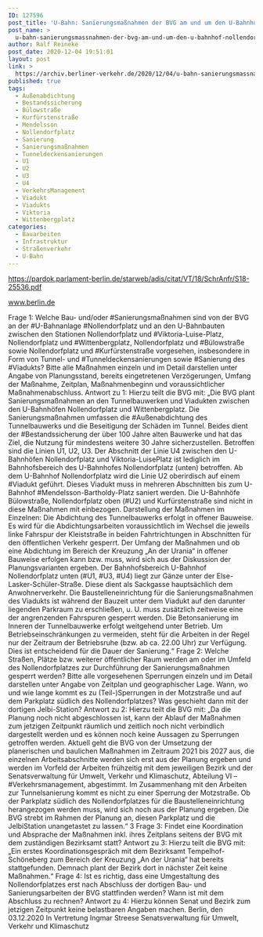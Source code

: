 ```yaml
---
ID: 127596
post_title: 'U-Bahn: Sanierungsmaßnahmen der BVG am und um den U-Bahnhof Nollendorfplatz aus Senat'
post_name: >
  u-bahn-sanierungsmassnahmen-der-bvg-am-und-um-den-u-bahnhof-nollendorfplatz-aus-senat
author: Ralf Reineke
post_date: 2020-12-04 19:51:01
layout: post
link: >
  https://archiv.berliner-verkehr.de/2020/12/04/u-bahn-sanierungsmassnahmen-der-bvg-am-und-um-den-u-bahnhof-nollendorfplatz-aus-senat/
published: true
tags:
  - Außenabdichtung
  - Bestandssicherung
  - Bülowstraße
  - Kurfürstenstraße
  - Mendelsson
  - Nollendorfplatz
  - Sanierung
  - Sanierungsmaßnahmen
  - Tunneldeckensanierungen
  - U1
  - U2
  - U3
  - U4
  - VerkehrsManagement
  - Viadukt
  - Viadukts
  - Viktoria
  - Wittenbergplatz
categories:
  - Bauarbeiten
  - Infrastruktur
  - Straßenverkehr
  - U-Bahn
---
```

https://pardok.parlament-berlin.de/starweb/adis/citat/VT/18/SchrAnfr/S18-25536.pdf

www.berlin.de

Frage 1:
Welche Bau- und/oder #Sanierungsmaßnahmen sind von der BVG an der #U-Bahnanlage #Nollendorfplatz und
an den U-Bahnbauten zwischen den Stationen Nollendorfplatz und #Viktoria-Luise-Platz, Nollendorfplatz und
#Wittenbergplatz, Nollendorfplatz und #Bülowstraße sowie Nollendorfplatz und #Kurfürstenstraße vorgesehen,
insbesondere in Form von Tunnel- und #Tunneldeckensanierungen sowie #Sanierung des #Viadukts?
Bitte alle Maßnahmen einzeln und im Detail darstellen unter Angabe von Planungsstand, bereits
eingetretenen Verzögerungen, Umfang der Maßnahme, Zeitplan, Maßnahmenbeginn und voraussichtlicher
Maßnahmenabschluss.
Antwort zu 1:
Hierzu teilt die BVG mit:
„Die BVG plant Sanierungsmaßnahmen an den Tunnelbauwerken und Viadukten
zwischen den U-Bahnhöfen Nollendorfplatz und Wittenbergplatz. Die Sanierungsmaßnahmen umfassen die #Außenabdichtung des Tunnelbauwerks und die Beseitigung der
Schäden im Tunnel. Beides dient der #Bestandssicherung der über 100 Jahre alten
Bauwerke und hat das Ziel, die Nutzung für mindestens weitere 30 Jahre sicherzustellen.
Betroffen sind die Linien U1, U2, U3.
Der Abschnitt der Linie U4 zwischen den U-Bahnhöfen Nollendorfplatz und Viktoria-LuisePlatz ist lediglich im Bahnhofsbereich des U-Bahnhofes Nollendorfplatz (unten) betroffen.
Ab dem U-Bahnhof Nollendorfplatz wird die Linie U2 oberirdisch auf einem #Viadukt
geführt. Dieses Viadukt muss in mehreren Abschnitten bis zum U-Bahnhof #Mendelsson-Bartholdy-Platz saniert werden. Die U-Bahnhöfe Bülowstraße, Nollendorfplatz oben (#U2)
und Kurfürstenstraße sind nicht in diese Maßnahmen mit einbezogen.
Darstellung der Maßnahmen im Einzelnen:
Die Abdichtung des Tunnelbauwerks erfolgt in offener Bauweise. Es wird für die
Abdichtungsarbeiten voraussichtlich im Wechsel die jeweils linke Fahrspur der Kleiststraße in beiden Fahrtrichtungen in Abschnitten für den öffentlichen Verkehr gesperrt. Der
Umfang der Maßnahmen und ob eine Abdichtung im Bereich der Kreuzung „An der
Urania“ in offener Bauweise erfolgen kann bzw. muss, wird sich aus der Diskussion der
Planungsvarianten ergeben.
Der Bahnhofsbereich U-Bahnhof Nollendorfplatz unten (#U1, #U3, #U4) liegt zur Gänze unter
der Else-Lasker-Schüler-Straße. Diese dient als Sackgasse hauptsächlich dem
Anwohnerverkehr.
Die Baustelleneinrichtung für die Sanierungsmaßnahmen des Viadukts ist während der
Bauzeit unter dem Viadukt auf den darunter liegenden Parkraum zu erschließen, u. U.
muss zusätzlich zeitweise eine der angrenzenden Fahrspuren gesperrt werden.
Die Betonsanierung im Inneren der Tunnelbauwerke erfolgt weitgehend unter Betrieb. Um
Betriebseinschränkungen zu vermeiden, steht für die Arbeiten in der Regel nur der
Zeitraum der Betriebsruhe (bzw. ab ca. 22.00 Uhr) zur Verfügung. Dies ist entscheidend
für die Dauer der Sanierung.“
Frage 2:
Welche Straßen, Plätze bzw. weiterer öffentlicher Raum werden am oder im Umfeld des Nollendorfplatzes
zur Durchführung der Sanierungsmaßnahmen gesperrt werden?
Bitte alle vorgesehenen Sperrungen einzeln und im Detail darstellen unter Angabe von Zeitplan und
geographischer Lage.
Wann, wo und wie lange kommt es zu (Teil-)Sperrungen in der Motzstraße und auf dem Parkplatz südlich
des Nollendorfplatzes? Was geschieht dann mit der dortigen Jelbi-Station?
Antwort zu 2:
Hierzu teilt die BVG mit:
„Da die Planung noch nicht abgeschlossen ist, kann der Ablauf der Maßnahmen zum
jetzigen Zeitpunkt räumlich und zeitlich noch nicht verbindlich dargestellt werden und es
können noch keine Aussagen zu Sperrungen getroffen werden.
Aktuell geht die BVG von der Umsetzung der planerischen und baulichen Maßnahmen im
Zeitraum 2021 bis 2027 aus, die einzelnen Arbeitsabschnitte werden sich erst aus der
Planung ergeben und werden im Vorfeld der Arbeiten frühzeitig mit dem jeweiligen Bezirk
und der Senatsverwaltung für Umwelt, Verkehr und Klimaschutz, Abteilung VI –
#Verkehrsmanagement, abgestimmt.
Im Zusammenhang mit den Arbeiten zur Tunnelsanierung kommt es nicht zu einer
Sperrung der Motzstraße. Ob der Parkplatz südlich des Nollendorfplatzes für die
Baustelleneinrichtung herangezogen werden muss, wird sich noch aus der Planung
ergeben. Die BVG strebt im Rahmen der Planung an, diesen Parkplatz und die JelbiStation unangetastet zu lassen.“
3
Frage 3:
Findet eine Koordination und Absprache der Maßnahmen inkl. ihres Zeitplans seitens der BVG mit dem
zuständigen Bezirksamt statt?
Antwort zu 3:
Hierzu teilt die BVG mit:
„Ein erstes Koordinationsgespräch mit dem Bezirksamt Tempelhof-Schöneberg zum
Bereich der Kreuzung „An der Urania“ hat bereits stattgefunden. Demnach plant der Bezirk
dort in nächster Zeit keine Maßnahmen.“
Frage 4:
Ist es richtig, dass eine Umgestaltung des Nollendorfplatzes erst nach Abschluss der dortigen Bau- und
Sanierungsarbeiten der BVG stattfinden werden? Wann ist mit dem Abschluss zu rechnen?
Antwort zu 4:
Hierzu können Senat und Bezirk zum jetzigen Zeitpunkt keine belastbaren Angaben
machen.
Berlin, den 03.12.2020
In Vertretung
Ingmar Streese
Senatsverwaltung für
Umwelt, Verkehr und Klimaschutz